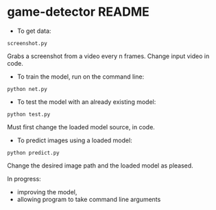 # game-detector README

* To get data:

`screenshot.py`

Grabs a screenshot from a video every n frames. Change input video in code. 

* To train the model, run on the command line:

`python net.py`

* To test the model with an already existing model:

`python test.py`

Must first change the loaded model source, in code.

* To predict images using a loaded model:

`python predict.py`

Change the desired image path and the loaded model as pleased. 

In progress: 
- improving the model,
- allowing program to take command line arguments

